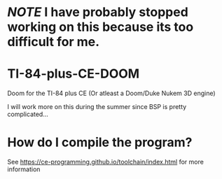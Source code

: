 # *NOTE* I have probably stopped working on this because its too difficult for me.

# TI-84-plus-CE-DOOM
Doom for the TI-84 plus CE (Or atleast a Doom/Duke Nukem 3D engine)

I will work more on this during the summer since BSP is pretty complicated...

# How do I compile the program?

See https://ce-programming.github.io/toolchain/index.html for more information
